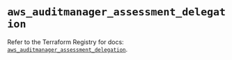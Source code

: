 # `aws_auditmanager_assessment_delegation`

Refer to the Terraform Registry for docs: [`aws_auditmanager_assessment_delegation`](https://registry.terraform.io/providers/hashicorp/aws/5.37.0/docs/resources/auditmanager_assessment_delegation).
